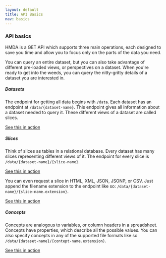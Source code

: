```yaml
---
layout: default
title: API Basics
nav: basics
---
```


### API basics

HMDA is a GET API which supports three main operations, each designed to save you time and allow you to focus only on
the parts of the data you need.

You can query an entire dataset, but you can also take advantage of different pre-loaded views, or perspectives on a dataset. 
When you're ready to get into the weeds, you can query the nitty-gritty details of a dataset you are interested in.

##### Datasets
The endpoint for getting all data begins with ```/data```. Each dataset has an endpoint at ```/data/{dataset-name}```. This endpoint gives 
all information about a dataset needed to query it. These different views of a dataset are called slices. 

<a href="#" class="action-arrow">See this in action <i class="icon-right"> </i></a>

##### Slices
Think of slices as tables in a relational database. Every dataset has many slices representing different views of it. The endpoint for
every slice is ```/data/{dataset-name}/{slice-name}```. 

<a href="#" class="action-arrow">See this in action <i class="icon-right"> </i></a>

You can even request a slice in HTML, XML, JSON, JSONP, or CSV. Just append the filename extension to the endpoint like so:
```/data/{dataset-name}/{slice-name.extension}```. 

<a href="#" class="action-arrow">See this in action <i class="icon-right"> </i></a>

##### Concepts
Concepts are analogous to variables, or column headers in a spreadsheet. Concepts have properties, which describe all the possible values. You can also specify concepts in any of the supported file formats like so ```/data/{dataset-name}/{contept-name.extension}```. 

<a href="#" class="action-arrow">See this in action <i class="icon-right"> </i></a>

<body id="basics"></body>